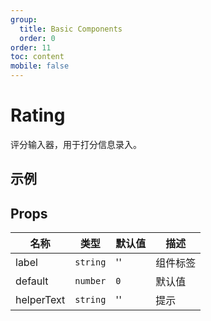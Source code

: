 ```yaml
---
group:
  title: Basic Components
  order: 0
order: 11
toc: content
mobile: false
---
```


# Rating

评分输入器，用于打分信息录入。

## 示例

<code src="./examples/Rating" compact background="#fff"></code>

## Props

| 名称       | 类型     | 默认值 | 描述     |
| ---------- | -------- | ------ | -------- |
| label      | `string` | ''     | 组件标签 |
| default    | `number` | `0`    | 默认值   |
| helperText | `string` | ''     | 提示     |

